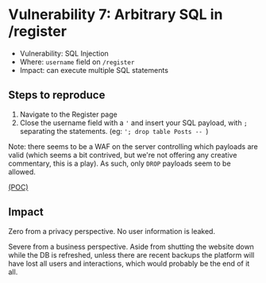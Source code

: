 # Vulnerability 7: Arbitrary SQL in /register

- Vulnerability: SQL Injection
- Where: `username` field on `/register`
- Impact: can execute multiple SQL statements

## Steps to reproduce

1. Navigate to the Register page
2. Close the username field with a `'` and insert your SQL payload, with `;` separating the statements. (eg: `'; drop table Posts -- `)


Note: there seems to be a WAF on the server controlling which payloads are valid (which seems a bit contrived, but we're not offering any creative commentary, this is a play). As such, only `DROP` payloads seem to be allowed.

[(POC)](vuln7.py)

## Impact

Zero from a privacy perspective. No user information is leaked.

Severe from a business perspective. Aside from shutting the website down while the DB is refreshed, unless there are recent backups the platform will have lost all users and interactions, which would probably be the end of it all.
